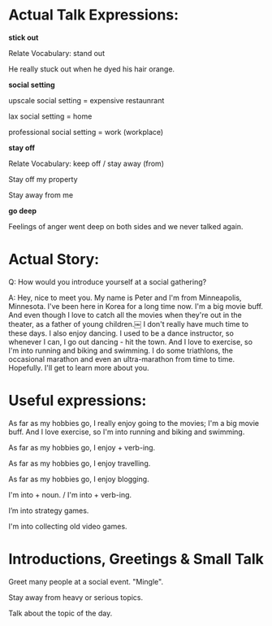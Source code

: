 # Actual Talk Expressions:

**stick out**

Relate Vocabulary: stand out

He really stuck out when he dyed his hair orange.

**social setting**

upscale social setting = expensive restaunrant

lax social setting = home

professional social setting = work (workplace)

**stay off**

Relate Vocabulary: keep off / stay away (from)

Stay off my property

Stay away from me

**go deep**

Feelings of anger went deep on both sides and we never talked again.

# Actual Story:

Q: How would you introduce yourself at a social gathering?

A: Hey, nice to meet you. My name is Peter and I'm from Minneapolis, Minnesota. I've been here in Korea for a long time now. 
I'm a big movie buff. And even though I love to catch all the movies when they're out in the theater, as a father of young 
children.￼ I don't really have much time to these days. I also enjoy dancing. I used to be a dance instructor, so whenever I 
can, I go out dancing - hit the town. And I love to exercise, so I'm into running and biking and swimming. I do some triathlons, the occasional marathon and even an ultra-marathon from time to time. Hopefully. I'll get to learn more about you. 


# Useful expressions:

As far as my hobbies go, I really enjoy going to the movies; I'm a big movie buff. And I love exercise, so I'm into running and biking and swimming.

As far as my hobbies go, I enjoy + verb-ing.

As far as my hobbies go, I enjoy travelling.

As far as my hobbies go, I enjoy blogging.

I'm into + noun. / I'm into + verb-ing.

I’m into strategy games.

I'm into collecting old video games.

# Introductions, Greetings & Small Talk

Greet many people at a social event. "Mingle".

Stay away from heavy or serious topics.

Talk about the topic of the day.










